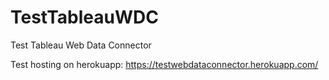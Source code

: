 # TestTableauWDC
Test Tableau Web Data Connector

Test hosting on herokuapp: https://testwebdataconnector.herokuapp.com/
